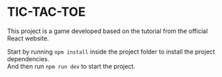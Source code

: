 # TIC-TAC-TOE

This project is a game developed based on the tutorial from the official React website.

Start by running `npm install` inside the project folder to install the project dependencies.
<br>
And then run `npm run dev` to start the project.

